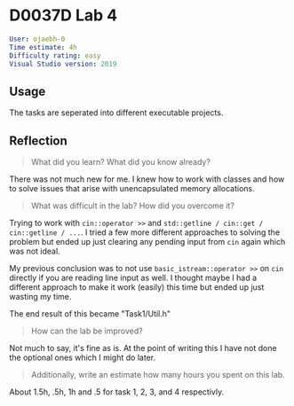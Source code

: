 # D0037D Lab 4

```yaml
User: ojaebh-0  
Time estimate: 4h
Difficulty rating: easy
Visual Studio version: 2019
```

## Usage

The tasks are seperated into different executable projects.

## Reflection

> What did you learn? What did you know already?

There was not much new for me. I knew how to work with classes and how to solve issues that 
arise with unencapsulated memory allocations.

> What was difficult in the lab? How did you overcome it?

Trying to work with `cin::operator >>` and `std::getline / cin::get / cin::getline / ...`. I tried 
a few more different approaches to solving the problem but ended up just clearing any pending 
input from `cin` again which was not ideal. 

My previous conclusion was to not use `basic_istream::operator >>` on `cin` directly if you are 
reading line input as well. I thought maybe I had a different approach to make it work (easily) 
this time but ended up just wasting my time.

The end result of this became "Task1/Util.h"

> How can the lab be improved?

Not much to say, it's fine as is. At the point of writing this I have not done the optional ones
which I might do later.

> Additionally, write an estimate how many hours you spent on this lab.

About 1.5h, .5h, 1h and .5 for task 1, 2, 3, and 4 respectivly.
